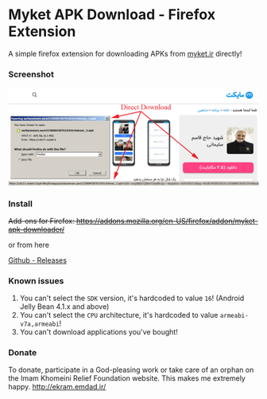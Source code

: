 # Myket APK Download - Firefox Extension
A simple firefox extension for downloading APKs from [myket.ir](https://myket.ir) directly!

### Screenshot

![screenshot](screenshots/screenshot.png)

### Install

~~Add-ons for Firefox: https://addons.mozilla.org/en-US/firefox/addon/myket-apk-downloader/~~

or from here

[Github - Releases](Releases)

### Known issues

1. You can't select the `SDK` version, it's hardcoded to value `16`! (Android Jelly Bean 4.1.x and above)
2. You can't select the `CPU` architecture, it's hardcoded to value `armeabi-v7a,armeabi`!
3. You can't download applications you've bought!

### Donate

To donate, participate in a God-pleasing work or take care of an orphan on the Imam Khomeini Relief Foundation website.
This makes me extremely happy.
http://ekram.emdad.ir/
